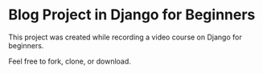 # Blog Project in Django for Beginners

This project was created while recording a video course on Django for beginners.

Feel free to fork, clone, or download.